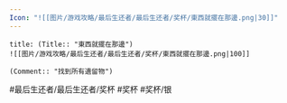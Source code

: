 ```yaml
---
Icon: "![[图片/游戏攻略/最后生还者/最后生还者/奖杯/東西就擺在那邊.png|30]]"
---
```

```ad-common-silver-trophy
title: (Title:: "東西就擺在那邊")
![[图片/游戏攻略/最后生还者/最后生还者/奖杯/東西就擺在那邊.png|100]]

(Comment:: "找到所有遺留物")
```

#最后生还者/最后生还者/奖杯 #奖杯 #奖杯/银
